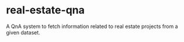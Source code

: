 # real-estate-qna
A QnA system to fetch information related to real estate projects from a given dataset.
